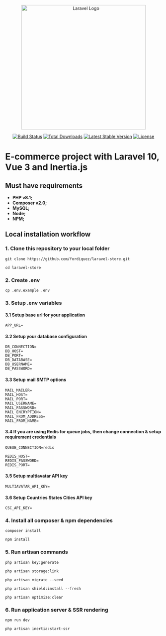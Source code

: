 <p align="center"><a href="https://laravel.com" target="_blank"><img src="https://raw.githubusercontent.com/laravel/art/master/logo-lockup/5%20SVG/2%20CMYK/1%20Full%20Color/laravel-logolockup-cmyk-red.svg" width="400" alt="Laravel Logo"></a></p>

<p align="center">
<a href="https://travis-ci.org/laravel/framework"><img src="https://travis-ci.org/laravel/framework.svg" alt="Build Status"></a>
<a href="https://packagist.org/packages/laravel/framework"><img src="https://img.shields.io/packagist/dt/laravel/framework" alt="Total Downloads"></a>
<a href="https://packagist.org/packages/laravel/framework"><img src="https://img.shields.io/packagist/v/laravel/framework" alt="Latest Stable Version"></a>
<a href="https://packagist.org/packages/laravel/framework"><img src="https://img.shields.io/packagist/l/laravel/framework" alt="License"></a>
</p>

# E-commerce project with Laravel 10, Vue 3 and Inertia.js

## Must have requirements

-   **PHP v8.1;**
-   **Composer v2.0;**
-   **MySQL;**
-   **Node;**
-   **NPM;**

## Local installation workflow

### 1. Clone this repository to your local folder

```
git clone https://github.com/fordiquez/laravel-store.git
```

```
cd laravel-store
```

### 2. Create .env

```
cp .env.example .env
```

### 3. Setup .env variables

#### 3.1 Setup base url for your application

```
APP_URL=
```

#### 3.2 Setup your database configuration

```
DB_CONNECTION=
DB_HOST=
DB_PORT=
DB_DATABASE=
DB_USERNAME=
DB_PASSWORD=
```

#### 3.3 Setup mail SMTP options

```
MAIL_MAILER=
MAIL_HOST=
MAIL_PORT=
MAIL_USERNAME=
MAIL_PASSWORD=
MAIL_ENCRYPTION=
MAIL_FROM_ADDRESS=
MAIL_FROM_NAME=
```

#### 3.4 If you are using Redis for queue jobs, then change connection & setup requirement credentials

```
QUEUE_CONNECTION=redis
```

```
REDIS_HOST=
REDIS_PASSWORD=
REDIS_PORT=
```

#### 3.5 Setup multiavatar API key

```
MULTIAVATAR_API_KEY=
```

#### 3.6 Setup Countries States Cities API key

```
CSC_API_KEY=
```

### 4. Install all composer & npm dependencies

```
composer install
```

```
npm install
```

### 5. Run artisan commands

```
php artisan key:generate
```

```
php artisan storage:link
```

```
php artisan migrate --seed
```

```
php artisan shield:install --fresh
```

```
php artisan optimize:clear
```

### 6. Run application server & SSR rendering

```
npm run dev
```

```
php artisan inertia:start-ssr
```
